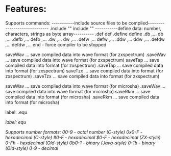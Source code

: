 # Features:
Supports commands:
-----------include source files to be compiled-----------------------------
.include "<filename>"
 include "<filename>"
-----------define data: number, characters, strings as byte array----------
.def <variable> <value>
 def <variable> <value>
.define <variable> <value>
 define <variable> <value>
.db <byte expr0>,<expr byte1>...<byte exprN>
 db <string0>,<string1>...<stringN>
.defb <byte expr0>,<byte expr1>...<byte exprN>
 defb <string0>,<string0>...<stringN>
.dw <word expr0>,<word expr1>...<word exprN>
dw <word expr0>,<word expr1>...<word exprN>
.defw <word expr0>,<word expr1>...<word exprN>
defw <word expr0>,<word expr1>...<word exprN>
.ddw <dword expr0>,<dword expr1>...<dword exprN>
ddw <dword expr0>,<dword expr1>...<dword exprN>
.defdw <dword expr0>,<dword expr1>...<dword exprN>
defdw <dword expr0>,<dword expr1>...<dword exprN>
end - force compiler to be stopped

saveWav <text1>...<textN> save compiled data into wave format (for zxspectrum)
.saveWav <text1>...<textN> save compiled data into wave format (for zxspectrum)
saveTap <text1>...<textN> save compiled data into <tap> format (for zxspectrum)
.saveTap <text1>...<textN> save compiled data into <tap> format (for zxspectrum)
saveTzx <text1>...<textN> save compiled data into <tzx> format (for zxspectrum)
.saveTzx <text1>...<textN> save compiled data into <tzx> format (for zxspectrum)

saveWav <text1>...<textN> save compiled data into wave format (for microsha)
.saveWav <text1>...<textN> save compiled data into wave format (for microsha)
saveRkm <text1>...<textN> save compiled data into <rkm> format (for microsha)
.saveRkm <text1>...<textN> save compiled data into <rkm> format (for microsha)

label: .equ <address>
label: equ <address>


Supports number formats:
00-9  - octal number (C-style)
0x0-F - hexadecimal (C-style)
#0-F  - hexadecimal
$0-F  - hexadecimal (ZX-style)
0-Fh  - hexdecimal (Old-style)
0b0-1 - binary (Java-style)
0-1b  - binary (Old-style)
0-9   - decimal
